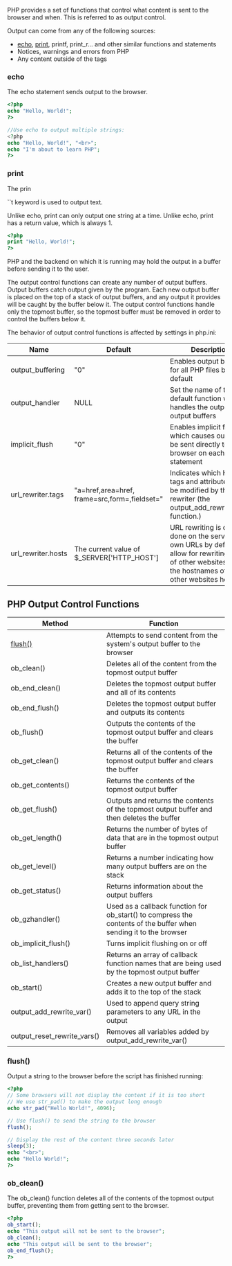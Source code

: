 PHP provides a set of functions that control what content is sent to the browser and when. This is referred to as output control.

Output can come from any of the following sources:

+ [echo](#echo), [print](#print), printf, print_r... and other similar functions and statements
+ Notices, warnings and errors from PHP
+ Any content outside of the <?php ?> tags

### echo

The echo statement sends output to the browser.

``` php
<?php
echo "Hello, World!";
?>
```

``` php
//Use echo to output multiple strings:
<?php
echo "Hello, World!", "<br>";
echo "I'm about to learn PHP";
?>
```	

### print

The prin

``t keyword is used to output text.

Unlike echo, print can only output one string at a time. Unlike echo, print has a return value, which is always 1.

``` php
<?php
print "Hello, World!";
?>
```


PHP and the backend on which it is running may hold the output in a buffer before sending it to the user.

The output control functions can create any number of output buffers. Output buffers catch output given by the program. Each new output buffer is placed on the top of a stack of output buffers, and any output it provides will be caught by the buffer below it. The output control functions handle only the topmost buffer, so the topmost buffer must be removed in order to control the buffers below it.

The behavior of output control functions is affected by settings in php.ini:

|Name	|Default	|Description	|Version|
|---|---|---|---|
|output_buffering|	"0"	|Enables output buffering for all PHP files by default	|4|
|output_handler|	NULL	|Set the name of the default function which handles the output of all output buffers	|4|
|implicit_flush|	"0"	|Enables implicit flush, which causes output to be sent directly to the browser on each output statement	|4|
|url_rewriter.tags|	"a=href,area=href, frame=src,form=,fieldset="	|Indicates which HTML tags and attributes can be modified by the URL rewriter (the output_add_rewrite_var() function.)	|4.3|
|url_rewriter.hosts|	The current value of $_SERVER['HTTP_HOST']	|URL rewriting is only done on the server's own URLs by default. To allow for rewriting URLs of other websites, set the hostnames of the other websites here.	|7.1|

## PHP Output Control Functions
|Method|	Function|
|---|---|
|[flush()](#flush)|	Attempts to send content from the system's output buffer to the browser|
|ob_clean()|	Deletes all of the content from the topmost output buffer|
|ob_end_clean()|	Deletes the topmost output buffer and all of its contents|
|ob_end_flush()|	Deletes the topmost output buffer and outputs its contents|
|ob_flush()|	Outputs the contents of the topmost output buffer and clears the buffer|
|ob_get_clean()|	Returns all of the contents of the topmost output buffer and clears the buffer|
|ob_get_contents()|	Returns the contents of the topmost output buffer|
|ob_get_flush()|	Outputs and returns the contents of the topmost output buffer and then deletes the buffer|
|ob_get_length()|	Returns the number of bytes of data that are in the topmost output buffer|
|ob_get_level()|	Returns a number indicating how many output buffers are on the stack|
|ob_get_status()|	Returns information about the output buffers|
|ob_gzhandler()|	Used as a callback function for ob_start() to compress the contents of the buffer when sending it to the browser|
|ob_implicit_flush()|	Turns implicit flushing on or off|
|ob_list_handlers()|	Returns an array of callback function names that are being used by the topmost output buffer|
|ob_start()|	Creates a new output buffer and adds it to the top of the stack|
|output_add_rewrite_var()|	Used to append query string parameters to any URL in the output|
|output_reset_rewrite_vars()|	Removes all variables added by output_add_rewrite_var()|

### flush()

Output a string to the browser before the script has finished running:
```php	
<?php
// Some browsers will not display the content if it is too short
// We use str_pad() to make the output long enough
echo str_pad("Hello World!", 4096);

// Use flush() to send the string to the browser
flush();

// Display the rest of the content three seconds later
sleep(3);
echo "<br>";
echo "Hello World!";
?>
```

### ob_clean()

The ob_clean() function deletes all of the contents of the topmost output buffer, preventing them from getting sent to the browser.

```php
<?php
ob_start();
echo "This output will not be sent to the browser";
ob_clean();
echo "This output will be sent to the browser";
ob_end_flush();
?>

```